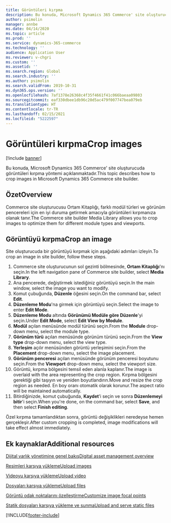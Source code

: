 ```yaml
---
title: Görüntüleri kırpma
description: Bu konuda, Microsoft Dynamics 365 Commerce' site oluşturucuda görüntüleri kırpma yöntemi açıklanmaktadır.
author: psimolin
manager: annbe
ms.date: 04/14/2020
ms.topic: article
ms.prod: ''
ms.service: dynamics-365-commerce
ms.technology: ''
audience: Application User
ms.reviewer: v-chgri
ms.custom: ''
ms.assetid: ''
ms.search.region: Global
ms.search.industry: ''
ms.author: psimolin
ms.search.validFrom: 2019-10-31
ms.dyn365.ops.version: ''
ms.openlocfilehash: 7af1378e26368c4f35f4661f41c066baeaa09803
ms.sourcegitcommit: eaf330dbee1db96c20d5ac479f007747bea079eb
ms.translationtype: HT
ms.contentlocale: tr-TR
ms.lasthandoff: 02/15/2021
ms.locfileid: "5222597"
---
```

# <a name="crop-images"></a><span data-ttu-id="a265e-103">Görüntüleri kırpma</span><span class="sxs-lookup"><span data-stu-id="a265e-103">Crop images</span></span>

[!include [banner](includes/banner.md)]

<span data-ttu-id="a265e-104">Bu konuda, Microsoft Dynamics 365 Commerce' site oluşturucuda görüntüleri kırpma yöntemi açıklanmaktadır.</span><span class="sxs-lookup"><span data-stu-id="a265e-104">This topic describes how to crop images in Microsoft Dynamics 365 Commerce site builder.</span></span>

## <a name="overview"></a><span data-ttu-id="a265e-105">Özet</span><span class="sxs-lookup"><span data-stu-id="a265e-105">Overview</span></span>

<span data-ttu-id="a265e-106">Commerce site oluşturucusu Ortam Kitaplığı, farklı modül türleri ve görünüm pencereleri için en iyi duruma getirmek amacıyla görüntüleri kırpmanıza olanak tanır.</span><span class="sxs-lookup"><span data-stu-id="a265e-106">The Commerce site builder Media Library allows you to crop images to optimize them for different module types and viewports.</span></span>

## <a name="crop-an-image"></a><span data-ttu-id="a265e-107">Görüntüyü kırpma</span><span class="sxs-lookup"><span data-stu-id="a265e-107">Crop an image</span></span>

<span data-ttu-id="a265e-108">Site oluşturucuda bir görüntüyü kırpmak için aşağıdaki adımları izleyin.</span><span class="sxs-lookup"><span data-stu-id="a265e-108">To crop an image in site builder, follow these steps.</span></span>

1. <span data-ttu-id="a265e-109">Commerce site oluşturucunun sol gezinti bölmesinde, **Ortam Kitaplığı**'nı seçin.</span><span class="sxs-lookup"><span data-stu-id="a265e-109">In the left navigation pane of Commerce site builder, select **Media Library**.</span></span>
1. <span data-ttu-id="a265e-110">Ana pencerede, değiştirmek istediğiniz görüntüyü seçin.</span><span class="sxs-lookup"><span data-stu-id="a265e-110">In the main window, select the image you want to modify.</span></span>
1. <span data-ttu-id="a265e-111">Komut çubuğunda, **Düzenle** öğesini seçin.</span><span class="sxs-lookup"><span data-stu-id="a265e-111">On the command bar, select **Edit**.</span></span>
1. <span data-ttu-id="a265e-112">**Düzenleme Modu**'na girmek için görüntüyü seçin.</span><span class="sxs-lookup"><span data-stu-id="a265e-112">Select the image to enter **Edit Mode**.</span></span>
1. <span data-ttu-id="a265e-113">**Düzenleme Modu** altında **Görünümü Modüle göre Düzenle**'yi seçin.</span><span class="sxs-lookup"><span data-stu-id="a265e-113">Under **Edit Mode**, select **Edit View by Module**.</span></span>
1. <span data-ttu-id="a265e-114">**Modül** açılan menüsünde modül türünü seçin.</span><span class="sxs-lookup"><span data-stu-id="a265e-114">From the **Module** drop-down menu, select the module type.</span></span>
1. <span data-ttu-id="a265e-115">**Görünüm türü** açılan menüsünde görünüm türünü seçin.</span><span class="sxs-lookup"><span data-stu-id="a265e-115">From the **View type** drop-down menu, select the view type.</span></span>
1. <span data-ttu-id="a265e-116">**Yerleşim** açılır menüsünden görüntü yerleşimini seçin.</span><span class="sxs-lookup"><span data-stu-id="a265e-116">From the **Placement** drop-down menu, select the image placement.</span></span>
1. <span data-ttu-id="a265e-117">**Görünüm penceresi** açılan menüsünde görünüm penceresi boyutunu seçin.</span><span class="sxs-lookup"><span data-stu-id="a265e-117">From the **Viewport** drop-down menu, select the viewport size.</span></span>
1. <span data-ttu-id="a265e-118">Görüntü, kırpma bölgesini temsil eden alanla kaplanır.</span><span class="sxs-lookup"><span data-stu-id="a265e-118">The image is overlaid with the area representing the crop region.</span></span> <span data-ttu-id="a265e-119">Kırpma bölgesini gerektiği gibi taşıyın ve yeniden boyutlandırın.</span><span class="sxs-lookup"><span data-stu-id="a265e-119">Move and resize the crop region as needed.</span></span> <span data-ttu-id="a265e-120">En boy oranı otomatik olarak korunur.</span><span class="sxs-lookup"><span data-stu-id="a265e-120">The aspect ratio will be maintained automatically.</span></span>
1. <span data-ttu-id="a265e-121">Bitirdiğinizde, komut çubuğunda, **Kaydet**'i seçin ve sonra **Düzenlemeyi bitir**'i seçin.</span><span class="sxs-lookup"><span data-stu-id="a265e-121">When you're done, on the command bar, select **Save**, and then select **Finish editing**.</span></span> 

<span data-ttu-id="a265e-122">Özel kırpma tamamlandıktan sonra, görüntü değişiklikleri neredeyse hemen gerçekleşir.</span><span class="sxs-lookup"><span data-stu-id="a265e-122">After custom cropping is completed, image modifications will take effect almost immediately.</span></span>

## <a name="additional-resources"></a><span data-ttu-id="a265e-123">Ek kaynaklar</span><span class="sxs-lookup"><span data-stu-id="a265e-123">Additional resources</span></span>

[<span data-ttu-id="a265e-124">Dijital varlık yönetimine genel bakış</span><span class="sxs-lookup"><span data-stu-id="a265e-124">Digital asset management overview</span></span>](dam-overview.md)

[<span data-ttu-id="a265e-125">Resimleri karşıya yükleme</span><span class="sxs-lookup"><span data-stu-id="a265e-125">Upload images</span></span>](dam-upload-images.md)

[<span data-ttu-id="a265e-126">Videoyu karşıya yükleme</span><span class="sxs-lookup"><span data-stu-id="a265e-126">Upload video</span></span>](dam-upload-video.md)

[<span data-ttu-id="a265e-127">Dosyaları karşıya yükleme</span><span class="sxs-lookup"><span data-stu-id="a265e-127">Upload files</span></span>](dam-upload-files.md)

[<span data-ttu-id="a265e-128">Görüntü odak noktalarını özelleştirme</span><span class="sxs-lookup"><span data-stu-id="a265e-128">Customize image focal points</span></span>](dam-custom-focal-point.md)

[<span data-ttu-id="a265e-129">Statik dosyaları karşıya yükleme ve sunma</span><span class="sxs-lookup"><span data-stu-id="a265e-129">Upload and serve static files</span></span>](upload-serve-static-files.md)


[!INCLUDE[footer-include](../includes/footer-banner.md)]